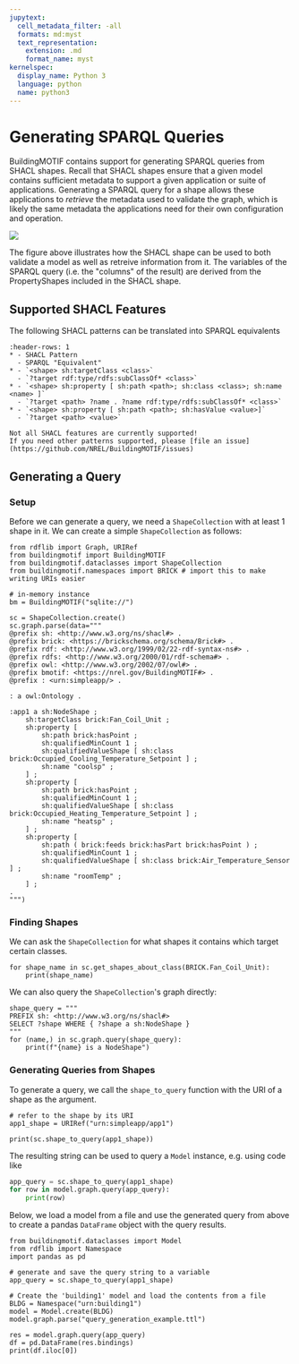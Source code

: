 ```yaml
---
jupytext:
  cell_metadata_filter: -all
  formats: md:myst
  text_representation:
    extension: .md
    format_name: myst
kernelspec:
  display_name: Python 3
  language: python
  name: python3
---
```


# Generating SPARQL Queries

BuildingMOTIF contains support for generating SPARQL queries from SHACL shapes.
Recall that SHACL shapes ensure that a given model contains sufficient metadata to support a given application or suite of applications.
Generating a SPARQL query for a shape allows these applications to *retrieve* the metadata used to validate the graph, which is likely the same metadata the applications need for their own configuration and operation.

![](Query-Generation-Flow.png)

The figure above illustrates how the SHACL shape can be used to both validate a model as well as retreive information from it.
The variables of the SPARQL query (i.e. the "columns" of the result) are derived from the PropertyShapes included in the SHACL shape.

## Supported SHACL Features

The following SHACL patterns can be translated into SPARQL equivalents

```{list-table}
:header-rows: 1
* - SHACL Pattern
  - SPARQL "Equivalent"
* - `<shape> sh:targetClass <class>`
  - `?target rdf:type/rdfs:subClassOf* <class>`
* - `<shape> sh:property [ sh:path <path>; sh:class <class>; sh:name <name> ]`
  - `?target <path> ?name . ?name rdf:type/rdfs:subClassOf* <class>`
* - `<shape> sh:property [ sh:path <path>; sh:hasValue <value>]`
  - `?target <path> <value>`
```

```{caution}
Not all SHACL features are currently supported!
If you need other patterns supported, please [file an issue](https://github.com/NREL/BuildingMOTIF/issues)
```

## Generating a Query

### Setup

Before we can generate a query, we need a `ShapeCollection` with at least 1 shape in it.
We can create a simple `ShapeCollection` as follows:

```{code-cell}
from rdflib import Graph, URIRef
from buildingmotif import BuildingMOTIF
from buildingmotif.dataclasses import ShapeCollection
from buildingmotif.namespaces import BRICK # import this to make writing URIs easier

# in-memory instance
bm = BuildingMOTIF("sqlite://")

sc = ShapeCollection.create()
sc.graph.parse(data="""
@prefix sh: <http://www.w3.org/ns/shacl#> .
@prefix brick: <https://brickschema.org/schema/Brick#> .
@prefix rdf: <http://www.w3.org/1999/02/22-rdf-syntax-ns#> .
@prefix rdfs: <http://www.w3.org/2000/01/rdf-schema#> .
@prefix owl: <http://www.w3.org/2002/07/owl#> .
@prefix bmotif: <https://nrel.gov/BuildingMOTIF#> .
@prefix : <urn:simpleapp/> .

: a owl:Ontology .

:app1 a sh:NodeShape ;
    sh:targetClass brick:Fan_Coil_Unit ;
    sh:property [
        sh:path brick:hasPoint ;
        sh:qualifiedMinCount 1 ;
        sh:qualifiedValueShape [ sh:class brick:Occupied_Cooling_Temperature_Setpoint ] ;
        sh:name "coolsp" ;
    ] ;
    sh:property [
        sh:path brick:hasPoint ;
        sh:qualifiedMinCount 1 ;
        sh:qualifiedValueShape [ sh:class brick:Occupied_Heating_Temperature_Setpoint ] ;
        sh:name "heatsp" ;
    ] ;
    sh:property [
        sh:path ( brick:feeds brick:hasPart brick:hasPoint ) ;
        sh:qualifiedMinCount 1 ;
        sh:qualifiedValueShape [ sh:class brick:Air_Temperature_Sensor ] ;
        sh:name "roomTemp" ;
    ] ;
.
""")
```

### Finding Shapes

We can ask the `ShapeCollection` for what shapes it contains which target certain classes.

```{code-cell}
for shape_name in sc.get_shapes_about_class(BRICK.Fan_Coil_Unit):
    print(shape_name)
```

We can also query the `ShapeCollection`'s graph directly:

```{code-cell}
shape_query = """
PREFIX sh: <http://www.w3.org/ns/shacl#>
SELECT ?shape WHERE { ?shape a sh:NodeShape }
"""
for (name,) in sc.graph.query(shape_query):
    print(f"{name} is a NodeShape")
```

### Generating Queries from Shapes

To generate a query, we call the `shape_to_query` function with the URI of a shape as the argument.

```{code-cell}
# refer to the shape by its URI
app1_shape = URIRef("urn:simpleapp/app1")

print(sc.shape_to_query(app1_shape))
```

The resulting string can be used to query a `Model` instance, e.g. using code like

```python
app_query = sc.shape_to_query(app1_shape)
for row in model.graph.query(app_query):
    print(row)
```

Below, we load a model from a file and use the generated query from above to
create a pandas `DataFrame` object with the query results.

```{code-cell}
from buildingmotif.dataclasses import Model
from rdflib import Namespace
import pandas as pd

# generate and save the query string to a variable
app_query = sc.shape_to_query(app1_shape)

# Create the 'building1' model and load the contents from a file
BLDG = Namespace("urn:building1")
model = Model.create(BLDG)
model.graph.parse("query_generation_example.ttl")

res = model.graph.query(app_query)
df = pd.DataFrame(res.bindings)
print(df.iloc[0])
```
